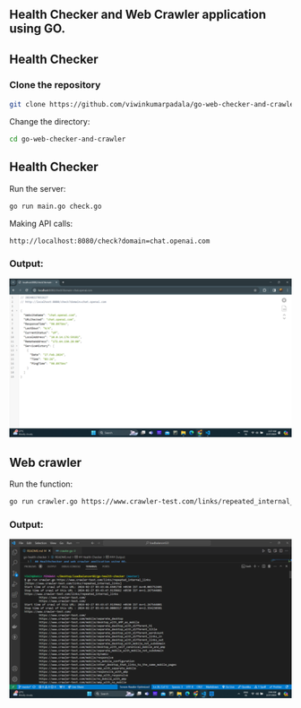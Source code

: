 ## Health Checker and Web Crawler application using GO.

## Health Checker

### Clone the repository

```bash
git clone https://github.com/viwinkumarpadala/go-web-checker-and-crawler.git
```

Change the directory:

```bash
cd go-web-checker-and-crawler
```
## Health Checker

Run the server:

```bash
go run main.go check.go
```

Making API calls:

```bash
http://localhost:8080/check?domain=chat.openai.com
```

### Output:
![alt text](image.png)

## Web crawler
Run the function: 

```bash
go run crawler.go https://www.crawler-test.com/links/repeated_internal_links
```

### Output:
![alt text](image-1.png)